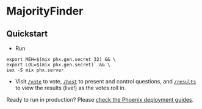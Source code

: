 # MajorityFinder

## Quickstart

* Run
```
export MEH=$(mix phx.gen.secret 32) && \
export LOL=$(mix phx.gen.secret)` && \
iex -S mix phx.server
```
* Visit [`/vote`](http://localhost:4000/vote) to vote, [`/host`](http://localhost:4000/host) to present and control questions, and [`/results`](https://localhost:4000/results) to view the results (live!) as the votes roll in.

Ready to run in production? Please [check the Phoenix deployment guides](https://hexdocs.pm/phoenix/deployment.html).
